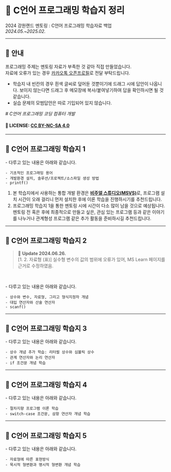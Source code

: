 # 📢 **C언어 프로그래밍 학습지 정리**
2024 강원랜드 멘토링 : C언어 프로그래밍 학습자료 백업  
_2024.05.~2025.02._

***

## 📌 안내

프로그래밍 주제는 멘토링 자료가 부족한 것 같아 직접 만들었습니다.  
자료에 오류가 있는 경우 [카카오톡 오픈프로필]로 전달 부탁드립니다.

* 학습지 내 빈칸의 경우 흰색 글씨로 덮어둔 것뿐이기에 드래그 시에 답안이 나옵니다. 보이지 않는다면 드래그 후 메모장에 복사/붙여넣기하여 답을 확인하시면 될 것 같습니다.  
* 실습 문제의 모범답안은 따로 기입되어 있지 않습니다.

*\# C언어 프로그래밍 코딩 컴퓨터 개발*

#### 💾 LICENSE: [CC BY-NC-SA 4.0][CCL]

<!-- 참조 링크 -->
[카카오톡 오픈프로필]: http://open.kakao.com/me/voo247 "박예원 하이샘"
[CCL]: https://creativecommons.org/licenses/by-nc-sa/4.0/deed.ko "저작자표시-비영리-동일조건변경허락 4.0"

***

## 📖 C언어 프로그래밍 학습지 1

\- 다루고 있는 내용은 아래와 같습니다.

    - 기초적인 프로그래밍 용어
    - 개발환경 설치, 솔루션/프로젝트/소스파일 생성 방법
    - printf()

1. 본 학습지에서 사용하는 통합 개발 환경은 <u>**비주얼 스튜디오(MSVS)**</u>로, 프로그램 설치 시간이 오래 걸리니 먼저 설치한 후에 이론 학습을 진행하시기를 추천드립니다.
2. 프로그래밍 학습지 1을 통한 멘토링 시에 시간이 다소 많이 남을 것으로 예상됩니다. 멘토링 전 혹은 후에 최종적으로 만들고 싶은, 관심 있는 프로그램 등과 같은 이야기를 나누거나 관계형성 프로그램 같은 추가 활동을 준비하시길 추천드립니다.

***

## 📖 C언어 프로그래밍 학습지 2

> 🔔 **Update 2024.06.26.**  
> [1. 2. 자료형 (표)] 실수형 변수의 값의 범위에 오류가 있어, MS Learn 페이지를 근거로 수정하였음.
<br>

\- 다루고 있는 내용은 아래와 같습니다.

    - 상수와 변수, 자료형, 그리고 형식지정자 개념
    - 대입 연산자와 산술 연산자
    - scanf()

***

## 📖 C언어 프로그래밍 학습지 3

\- 다루고 있는 내용은 아래와 같습니다.

    - 상수 개념 추가 학습: 리터럴 상수와 심볼릭 상수
    - 관계 연산자와 논리 연산자
    - if 조건문 개념 학습

***

## 📖 C언어 프로그래밍 학습지 4

\- 다루고 있는 내용은 아래와 같습니다.

    - 절차지향 프로그램 이론 학습
    - switch-case 조건문, 삼항 연산자 개념 학습

***

## 📖 C언어 프로그래밍 학습지 5

\- 다루고 있는 내용은 아래와 같습니다.

    - 자료형에 따른 표현방식
    - 묵시적 형변환과 명시적 형변환 개념 학습
